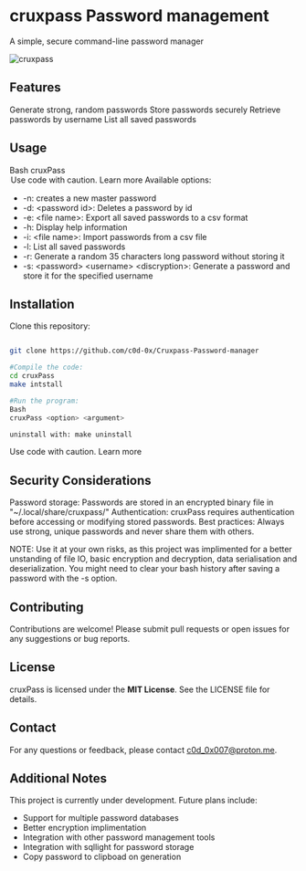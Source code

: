 # cruxpass Password management

A simple, secure command-line password manager

<img src="https://github.com/c0d-0x/Cruxpass-Password-manager/resources/Sequence #1.gif" alt="cruxpass"/>
     


## Features

Generate strong, random passwords
Store passwords securely
Retrieve passwords by username
List all saved passwords

## Usage

Bash
cruxPass <option> <argument>
Use code with caution. Learn more
Available options:

- -n: creates a new master password
- -d: \<password id\>: Deletes a password by id
- -e: \<file name\>: Export all saved passwords to a csv format
- -h: Display help information
- -i: \<file name\>: Import passwords from a csv file
- -l: List all saved passwords
- -r: Generate a random 35 characters long password without storing it
- -s: \<password\> \<username\> \<discryption\>: Generate a password and store it for the specified username

## Installation

Clone this repository:

```Bash

git clone https://github.com/c0d-0x/Cruxpass-Password-manager

#Compile the code:
cd cruxPass
make intstall

#Run the program:
Bash
cruxPass <option> <argument>

uninstall with: make uninstall
```

Use code with caution. Learn more

## Security Considerations

Password storage: Passwords are stored in an encrypted binary file in "~/.local/share/cruxpass/"
Authentication: cruxPass requires authentication before accessing or modifying stored passwords.
Best practices: Always use strong, unique passwords and never share them with others.

NOTE: Use it at your own risks, as this project was implimented for a better unstanding of file IO,
basic encryption and decryption, data serialisation and deserialization. You might need to clear your bash
history after saving a password with the -s option.

## Contributing

Contributions are welcome! Please submit pull requests or open issues for any suggestions or bug reports.

## License

cruxPass is licensed under the **MIT License**. See the LICENSE file for details.

## Contact

For any questions or feedback, please contact <c0d_0x007@proton.me>.

## Additional Notes

This project is currently under development.
Future plans include:

- Support for multiple password databases
- Better encryption implimentation
- Integration with other password management tools
- Integration with sqllight for password storage
- Copy password to clipboad on generation
